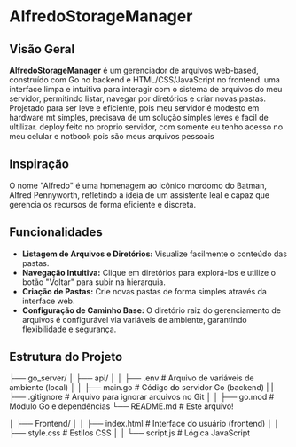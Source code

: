 # AlfredoStorageManager

## Visão Geral

**AlfredoStorageManager** é um gerenciador de arquivos web-based, construído com Go no backend e HTML/CSS/JavaScript no frontend.
 uma interface limpa e intuitiva para interagir com o sistema de arquivos do meu servidor, permitindo listar, navegar por diretórios e criar novas pastas.
 Projetado para ser leve e eficiente, pois meu servidor é modesto em hardware mt simples, precisava de um solução simples leves e facil de ultilizar.
 deploy feito  no proprio servidor, com somente eu tenho acesso no meu celular e notbook pois são meus arquivos pessoais 

## Inspiração

O nome "Alfredo" é uma homenagem ao icônico mordomo do Batman, Alfred Pennyworth,
 refletindo a ideia de um assistente leal e capaz que gerencia os recursos de forma eficiente e discreta. 

## Funcionalidades

* **Listagem de Arquivos e Diretórios:** Visualize facilmente o conteúdo das pastas.
* **Navegação Intuitiva:** Clique em diretórios para explorá-los e utilize o botão "Voltar" para subir na hierarquia.
* **Criação de Pastas:** Crie novas pastas de forma simples através da interface web.
* **Configuração de Caminho Base:** O diretório raiz do gerenciamento de arquivos é configurável via variáveis de ambiente, garantindo flexibilidade e segurança.



## Estrutura do Projeto
├── go_server/
│   ├── api/
│   │   ├── .env              # Arquivo de variáveis de ambiente (local)
│   │   ├── main.go           # Código do servidor Go (backend)
|   |   ├── .gitignore        # Arquivo para ignorar arquivos no Git 
│   │   ├──  go.mod           # Módulo Go e dependências
        └── README.md         # Este arquivo!
       
│   ├── Frontend/
│   │   ├── index.html        # Interface do usuário (frontend)
│   │   ├── style.css         # Estilos CSS
│   │   └── script.js         # Lógica JavaScript


